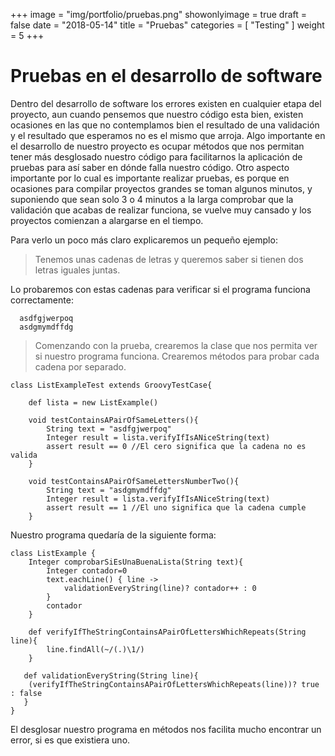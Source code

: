 +++
image = "img/portfolio/pruebas.png"
showonlyimage = true
draft = false
date = "2018-05-14"
title = "Pruebas"
categories = [ "Testing" ]
weight = 5
+++



# Pruebas en el desarrollo de software

Dentro del desarrollo de software los errores existen en cualquier etapa del proyecto, aun cuando pensemos que nuestro código esta bien, existen ocasiones en las que no contemplamos bien el resultado de una validación y el resultado que esperamos no es el mismo que arroja.
Algo importante en el desarrollo de nuestro proyecto es ocupar métodos que nos permitan tener más desglosado nuestro código para facilitarnos la aplicación de pruebas para así saber en dónde falla nuestro código.
Otro aspecto importante por lo cual es importante realizar pruebas, es porque en ocasiones para compilar proyectos grandes se toman algunos minutos, y suponiendo que sean solo 3 o 4 minutos a la larga comprobar que la validación que acabas de realizar funciona, se vuelve muy cansado y los proyectos comienzan a alargarse en el tiempo.

Para verlo un poco más claro explicaremos un pequeño ejemplo:
>Tenemos unas cadenas de letras y queremos saber si tienen dos letras iguales juntas.

Lo probaremos con estas cadenas para verificar si el programa funciona correctamente:
~~~
  asdfgjwerpoq
  asdgmymdffdg
~~~
>Comenzando con la prueba, crearemos la clase que nos permita ver si nuestro programa funciona. Crearemos métodos para probar cada cadena por separado.

~~~
class ListExampleTest extends GroovyTestCase{

	def lista = new ListExample()

	void testContainsAPairOfSameLetters(){
		String text = "asdfgjwerpoq"
		Integer result = lista.verifyIfIsANiceString(text)
		assert result == 0 //El cero significa que la cadena no es valida
	}

	void testContainsAPairOfSameLettersNumberTwo(){
		String text = "asdgmymdffdg"
		Integer result = lista.verifyIfIsANiceString(text)
		assert result == 1 //El uno significa que la cadena cumple
	}

~~~

Nuestro programa quedaría de la siguiente forma:

~~~
class ListExample {
	Integer comprobarSiEsUnaBuenaLista(String text){
		Integer contador=0
		text.eachLine() { line ->
			validationEveryString(line)? contador++ : 0
		}
		contador
	}

	def verifyIfTheStringContainsAPairOfLettersWhichRepeats(String line){
		line.findAll(~/(.)\1/)
	}

   def validationEveryString(String line){
   	(verifyIfTheStringContainsAPairOfLettersWhichRepeats(line))? true :	false
   }
}
~~~
El desglosar nuestro programa en métodos nos facilita mucho encontrar un error, si es que existiera uno.
